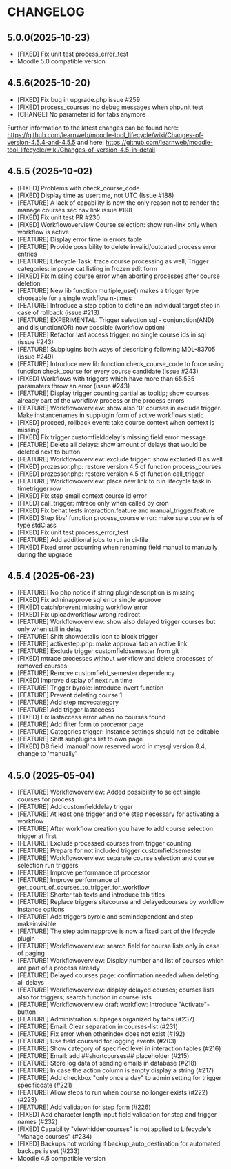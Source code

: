 CHANGELOG
=========

5.0.0(2025-10-23)
------------------
* [FIXED] Fix unit test process_error_test
* Moodle 5.0 compatible version

4.5.6(2025-10-20)
------------------
* [FIXED] Fix bug in upgrade.php issue #259
* [FIXED] process_courses: no debug messages when phpunit test
* [CHANGE] No parameter id for tabs anymore

Further information to the latest changes can be found here: https://github.com/learnweb/moodle-tool_lifecycle/wiki/Changes-of-version-4.5.4-and-4.5.5
and here: https://github.com/learnweb/moodle-tool_lifecycle/wiki/Changes-of-version-4.5-in-detail

4.5.5 (2025-10-02)
------------------
* [FIXED] Problems with check_course_code
* [FIXED] Display time as usertime, not UTC (Issue #188)
* [FEATURE] A lack of capability is now the only reason not to render the manage courses sec nav link issue #198
* [FIXED] Fix unit test PR #230
* [FIXED] Workflowoverview Course selection: show run-link only when workflow is active
* [FEATURE] Display error time in errors table
* [FEATURE] Provide possibility to delete invalid/outdated process error entries
* [FEATURE] Lifecycle Task: trace course processing as well, Trigger categories: improve cat listing in frozen edit form
* [FIXED] Fix missing course error when aborting processes after course deletion
* [FEATURE] New lib function multiple_use() makes a trigger type choosable for a single workflow n-times
* [FEATURE] Introduce a step option to define an individual target step in case of rollback (issue #213)
* [FEATURE] EXPERIMENTAL: Trigger selection sql - conjunction(AND) and disjunction(OR) now possible (workflow option)
* [FEATURE] Refactor last access trigger: no single course ids in sql (issue #243)
* [FEATURE] Subplugins both ways of describing following MDL-83705 (issue #249)
* [FEATURE] Introduce new lib function check_course_code to force using function check_course for every course candidate (issue #243)
* [FIXED] Workflows with triggers which have more than 65.535 paramaters throw an error (issue #243)
* [FEATURE] Display trigger counting partial as tooltip; show courses already part of the workflow process or the process errors
* [FEATURE] Workflowoverview: show also '0' courses in exclude trigger. Make instancenames in supplugin form of active workflows static
* [FIXED] proceed, rollback event: take course context when context is missing
* [FIXED] Fix trigger customfielddelay's missing field error message
* [FEATURE] Delete all delays: show amount of delays that would be deleted next to button
* [FEATURE] Workflowoverview: exclude trigger: show excluded 0 as well
* [FIXED] prozessor.php: restore version 4.5 of function process_courses
* [FIXED] prozessor.php: restore version 4.5 of function call_trigger
* [FEATURE] Workflowoverview: place new link to run lifecycle task in timetrigger row
* [FIXED] Fix step email context course id error
* [FIXED] call_trigger: mtrace only when called by cron
* [FIXED] Fix behat tests interaction.feature and manual_trigger.feature
* [FIXED] Step libs' function process_course error: make sure course is of type stdClass
* [FIXED] Fix unit test process_error_test
* [FEATURE] Add additional jobs to run in ci-file
* [FIXED] Fixed error occurring when renaming field manual to manually during the upgrade

4.5.4 (2025-06-23)
------------------
* [FEATURE] No php notice if string plugindescription is missing
* [FIXED] Fix adminapprove sql error single approve
* [FIXED] catch/prevent missing workflow error
* [FIXED] Fix uploadworkflow wrong redirect
* [FEATURE] Workflowoverview: show also delayed trigger courses but only when still in delay
* [FEATURE] Shift showdetails icon to block trigger
* [FEATURE] activestep.php: make approval tab an active link
* [FEATURE] Exclude trigger customfieldsemester from git
* [FIXED] mtrace processes without workflow and delete processes of removed courses
* [FEATURE] Remove customfield_semester dependency
* [FIXED] Improve display of next run time
* [FEATURE] Trigger byrole: introduce invert function
* [FEATURE] Prevent deleting course 1
* [FEATURE] Add step movecategory
* [FEATURE] Add trigger lastaccess
* [FIXED] Fix lastaccess error when no courses found
* [FEATURE] Add filter form to procerror page
* [FEATURE] Categories trigger: instance settings should not be editable
* [FEATURE] Shift subplugins list to own page
* [FIXED] DB field 'manual' now reserved word in mysql version 8.4, change to 'manually'

4.5.0 (2025-05-04)
------------------
* [FEATURE] Workflowoverview: Added possibility to select single courses for process
* [FEATURE] Add customfielddelay trigger
* [FEATURE] At least one trigger and one step necessary for activating a workflow
* [FEATURE] After workflow creation you have to add course selection trigger at first
* [FEATURE] Exclude processed courses from trigger counting
* [FEATURE] Prepare for not included trigger customfieldsemester
* [FEATURE] Workflowoverview: separate course selection and course selection run triggers
* [FEATURE] Improve performance of processor
* [FEATURE] Improve performance of get_count_of_courses_to_trigger_for_workflow
* [FEATURE] Shorter tab texts and introduce tab titles
* [FEATURE] Replace triggers sitecourse and delayedcourses by workflow instance options
* [FEATURE] Add triggers byrole and semindependent and step makeinvisible
* [FEATURE] The step adminapprove is now a fixed part of the lifecycle plugin
* [FEATURE] Workflowoverview: search field for course lists only in case of paging
* [FEATURE] Workflowoverview: Display number and list of courses which are part of a process already
* [FEATURE] Delayed courses page: confirmation needed when deleting all delays
* [FEATURE] Workflowoverview: display delayed courses; courses lists also for triggers; search function in course lists
* [FEATURE] Workflowoverview draft workflow: Introduce "Activate"-button
* [FEATURE] Administration subpages organized by tabs (#237)
* [FEATURE] Email: Clear separation in courses-list (#231)
* [FEATURE] Fix error when otherindex does not exist (#192)
* [FEATURE] Use field courseid for logging events (#203)
* [FEATURE] Show category of specified level in interaction tables (#216)
* [FEATURE] Email: add ##shortcourses## placeholder (#215)
* [FEATURE] Store log data of sending emails in database (#218)
* [FEATURE] In case the action column is empty display a string (#217)
* [FEATURE] Add checkbox "only once a day" to admin setting for trigger specificdate (#221)
* [FEATURE] Allow steps to run when course no longer exists (#222) (#223)
* [FEATURE] Add validation for step form (#226)
* [FIXED] Add character length input field validation for step and trigger names (#232)
* [FIXED] Capability "viewhiddencourses" is not applied to Lifecycle's "Manage courses" (#234)
* [FIXED] Backups not working if backup_auto_destination for automated backups is set (#233)
* Moodle 4.5 compatible version
